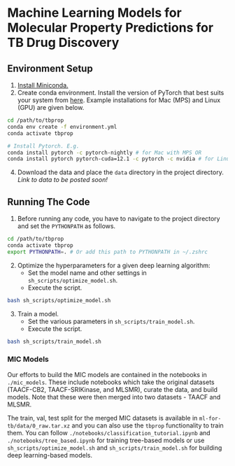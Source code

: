 # Machine Learning Models for Molecular Property Predictions for TB Drug Discovery

## Environment Setup

1. [Install Miniconda.](https://docs.anaconda.com/free/miniconda/miniconda-install/)
2. Create conda environment. Install the version of PyTorch that best suits your system from [here](https://pytorch.org/get-started/locally/). Example installations for Mac (MPS) and Linux (GPU) are given below.
```bash
cd /path/to/tbprop
conda env create -f environment.yml
conda activate tbprop

# Install Pytorch. E.g.
conda install pytorch -c pytorch-nightly # for Mac with MPS OR
conda install pytorch pytorch-cuda=12.1 -c pytorch -c nvidia # for Linux with GPU (CUDA version 12.1)
```
4. Download the data and place the `data` directory in the project directory. *Link to data to be posted soon!*

## Running The Code

1. Before running any code, you have to navigate to the project directory and set the `PYTHONPATH` as follows.
```bash
cd /path/to/tbprop
conda activate tbprop
export PYTHONPATH=. # Or add this path to PYTHONPATH in ~/.zshrc
```
2. Optimize the hyperparameters for a given deep learning algorithm:
    - Set the model name and other settings in `sh_scripts/optimize_model.sh`.
    - Execute the script.
```bash
bash sh_scripts/optimize_model.sh
```
3. Train a model.
    - Set the various parameters in `sh_scripts/train_model.sh`.
    - Execute the script.
```bash
bash sh_scripts/train_model.sh
```

### MIC Models

Our efforts to build the MIC models are contained in the notebooks in `./mic_models`. These include notebooks which take the original datasets (TAACF-CB2, TAACF-SRIKinase, and MLSMR), curate the data, and build models. Note that these were then merged into two datasets - TAACF and MLSMR.

The train, val, test split for the merged MIC datasets is available in `ml-for-tb/data/0_raw.tar.xz` and you can also use the `tbprop` functionality to train them. You can follow `./notebooks/classification_tutorial.ipynb` and `./notebooks/tree_based.ipynb` for training tree-based models or use `sh_scripts/optimize_model.sh` and `sh_scripts/train_model.sh` for building deep learning-based models.